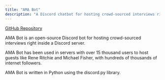 ```yaml
---
title: "AMA Bot"
description: "A Discord chatbot for hosting crowd-sourced interviews right inside a Discord server"
---
```


[GitHub Repository](https://github.com/bensonkitia/amabot)

AMA Bot is an open-source Discord bot for hosting crowd-sourced interviews right inside a Discord server.

AMA Bot has been used in servers with over 15 thousand users to host guests like Rene Ritchie and Michael Fisher, with hundreds of thousands of internet followers.

AMA Bot is written in Python using the discord.py library.
